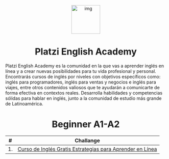 <p align="center">
  <a href="https://platzi.com/escuela/escuela-ingles/" target="_blank">
    <img src="https://static.platzi.com/cdn-cgi/image/width=96,quality=75,format=auto/media/learningpath/badges/e12a32a9-6a1d-4a2d-837f-75178865c92a.jpg" alt="img" width="90" />
  </a>
</p>
<h1 align="center">
Platzi English Academy
</h1>
Platzi English Academy es la comunidad en la que vas a aprender inglés en línea y a crear nuevas posibilidades para tu vida profesional y personal. Encontrarás cursos de inglés por niveles con objetivos específicos como: inglés para programadores, inglés para ventas y negocios e inglés para viajes, entre otros contenidos valiosos que te ayudarán a comunicarte de forma efectiva en contextos reales. Desarrolla habilidades y competencias sólidas para hablar en inglés, junto a la comunidad de estudio más grande de Latinoamérica.

<h1 align="center">
Beginner A1-A2
</h1>

|# |Challange                |
|---|----------------|
|1. |[Curso de Inglés Gratis Estrategias para Aprender en Línea](https://github.com/elmergustavo/Platzi-English-Academy/tree/master/01.%20Curso%20de%20Ingl%C3%A9s%20Gratis%20Estrategias%20para%20Aprender%20en%20L%C3%ADnea)|
